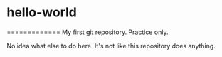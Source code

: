 # hello-world
=============
My first git repository.  Practice only.

No idea what else to do here.  It's not like this repository does anything.

